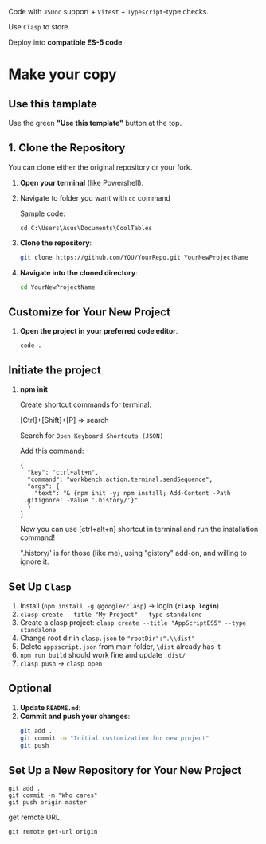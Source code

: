 Code with `JSDoc` support + `Vitest` + `Typescript`-type checks.

Use `Clasp` to store.

Deploy into **compatible ES-5 code**

# Make your copy

## Use this tamplate
Use the green **"Use this template"** button at the top.

## 1. Clone the Repository
You can clone either the original repository or your fork.

1. **Open your terminal** (like Powershell).
2. Navigate to folder you want with `cd` command
   
    Sample code:

     ```
     cd C:\Users\Asus\Documents\CoolTables
     ```

3. **Clone the repository**:
   ```sh
   git clone https://github.com/YOU/YourRepo.git YourNewProjectName
   ```

4. **Navigate into the cloned directory**:
   ```sh
   cd YourNewProjectName
   ```

## Customize for Your New Project

1. **Open the project in your preferred code editor**.
    
    ```
    code .
    ```

## Initiate the project

1. **npm init**

    Create shortcut commands for terminal:
    
    [Ctrl]+[Shift]+[P] => search
    
    Search for 
    `
    Open Keyboard Shortcuts (JSON)
    `
    
    Add this command:
    
    ```
    {
      "key": "ctrl+alt+n",
      "command": "workbench.action.terminal.sendSequence",
      "args": {
        "text": "& {npm init -y; npm install; Add-Content -Path '.gitignore' -Value '.history/'}"
      }
    }
    ```

    Now you can use [ctrl+alt+n] shortcut in terminal and run the installation command!
    
    ".history/' is for those (like me), using "gistory" add-on, and willing to ignore it.

## Set Up `Clasp`

1. Install (`npm install -g @google/clasp`) → login (**`clasp login`**)
2. `clasp create --title "My Project" --type standalone`
3. Create a clasp project: `clasp create --title "AppScriptES5" --type standalone`
4. Change root dir in `clasp.json` to `"rootDir":".\\dist"`
5. Delete `appsscript.json` from main folder, `\dist` already has it
6. `npm run build` should work fine and update `.dist/`
7. `clasp push` → `clasp open`

## Optional
    
1. **Update `README.md`**:
2. **Commit and push your changes**:
   ```sh
   git add .
   git commit -m "Initial customization for new project"
   git push
   ```


## Set Up a New Repository for Your New Project

```
git add .
git commit -m "Who cares"
git push origin master
```

get remote URL

```
git remote get-url origin
```